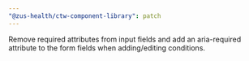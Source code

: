```yaml
---
"@zus-health/ctw-component-library": patch
---
```


Remove required attributes from input fields and add an aria-required attribute to the form fields when adding/editing conditions.
